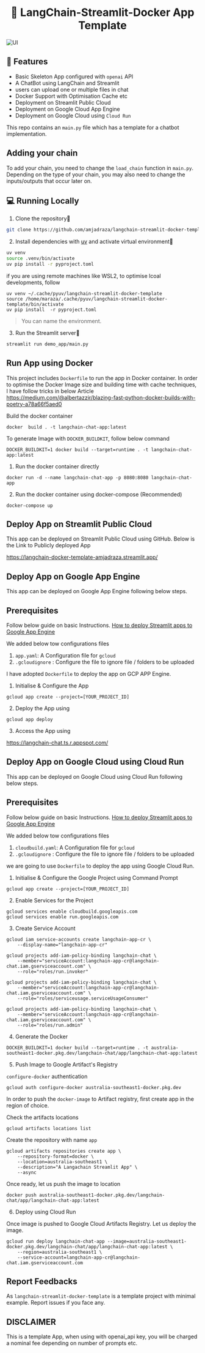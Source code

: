 <h1 align="center">
📖 LangChain-Streamlit-Docker App Template
</h1>

![UI](ui.PNG?raw=true)

## 🔧 Features

- Basic Skeleton App configured with `openai` API
- A ChatBot using LangChain and Streamlit
- users can upload one or multiple files in chat
- Docker Support with Optimisation Cache etc
- Deployment on Streamlit Public Cloud
- Deployment on Google Cloud App Engine
- Deployment on Google Cloud using `Cloud Run`

This repo contains an `main.py` file which has a template for a chatbot implementation.

## Adding your chain
To add your chain, you need to change the `load_chain` function in `main.py`.
Depending on the type of your chain, you may also need to change the inputs/outputs that occur later on.


## 💻 Running Locally

1. Clone the repository📂

```bash
git clone https://github.com/amjadraza/langchain-streamlit-docker-template.git
```

2. Install dependencies with [uv](https://docs.astral.sh/uv/) and activate virtual environment🔨

```bash
uv venv
source .venv/bin/activate
uv pip install -r pyproject.toml
```

if you are using remote machines like WSL2, to optimise lcoal developments, follow

```
uv venv ~/.cache/pyuv/langchain-streamlit-docker-template
source /home/maraza/.cache/pyuv/langchain-streamlit-docker-template/bin/activate
uv pip install  -r pyproject.toml
```

> You can name the environment.


3. Run the Streamlit server🚀

```bash
streamlit run demo_app/main.py 
```

Run App using Docker
--------------------
This project includes `Dockerfile` to run the app in Docker container. In order to optimise the Docker Image
size and building time with cache techniques, I have follow tricks in below Article 
https://medium.com/@albertazzir/blazing-fast-python-docker-builds-with-poetry-a78a66f5aed0

Build the docker container

``docker  build . -t langchain-chat-app:latest ``

To generate Image with `DOCKER_BUILDKIT`, follow below command

```DOCKER_BUILDKIT=1 docker build --target=runtime . -t langchain-chat-app:latest```

1. Run the docker container directly 

``docker run -d --name langchain-chat-app -p 8080:8080 langchain-chat-app ``

2. Run the docker container using docker-compose (Recommended)

``docker-compose up``


Deploy App on Streamlit Public Cloud
------------------------------------
This app can be deployed on Streamlit Public Cloud using GitHub. Below is the Link to 
Publicly deployed App

https://langchain-docker-template-amjadraza.streamlit.app/


Deploy App on Google App Engine
--------------------------------
This app can be deployed on Google App Engine following below steps.

## Prerequisites

Follow below guide on basic Instructions.
[How to deploy Streamlit apps to Google App Engine](https://dev.to/whitphx/how-to-deploy-streamlit-apps-to-google-app-engine-407o)

We added below tow configurations files 

1. `app.yaml`: A Configuration file for `gcloud`
2. `.gcloudignore` : Configure the file to ignore file / folders to be uploaded

I have adopted `Dockerfile` to deploy the app on GCP APP Engine.

1. Initialise & Configure the App

``gcloud app create --project=[YOUR_PROJECT_ID]``

2. Deploy the App using

``gcloud app deploy``

3. Access the App using 

https://langchain-chat.ts.r.appspot.com/


Deploy App on Google Cloud using Cloud Run
------------------------------------------

This app can be deployed on Google Cloud using Cloud Run following below steps.

## Prerequisites

Follow below guide on basic Instructions.
[How to deploy Streamlit apps to Google App Engine](https://dev.to/whitphx/how-to-deploy-streamlit-apps-to-google-app-engine-407o)

We added below tow configurations files 

1. `cloudbuild.yaml`: A Configuration file for `gcloud`
2. `.gcloudignore` : Configure the file to ignore file / folders to be uploaded

we are going to use `Dockerfile` to deploy the app using Google Cloud Run.

1. Initialise & Configure the Google Project using Command Prompt

`gcloud app create --project=[YOUR_PROJECT_ID]`

2. Enable Services for the Project

```
gcloud services enable cloudbuild.googleapis.com
gcloud services enable run.googleapis.com
```

3. Create Service Account

```
gcloud iam service-accounts create langchain-app-cr \
    --display-name="langchain-app-cr"

gcloud projects add-iam-policy-binding langchain-chat \
    --member="serviceAccount:langchain-app-cr@langchain-chat.iam.gserviceaccount.com" \
    --role="roles/run.invoker"

gcloud projects add-iam-policy-binding langchain-chat \
    --member="serviceAccount:langchain-app-cr@langchain-chat.iam.gserviceaccount.com" \
    --role="roles/serviceusage.serviceUsageConsumer"

gcloud projects add-iam-policy-binding langchain-chat \
    --member="serviceAccount:langchain-app-cr@langchain-chat.iam.gserviceaccount.com" \
    --role="roles/run.admin"
``` 

4. Generate the Docker

`DOCKER_BUILDKIT=1 docker build --target=runtime . -t australia-southeast1-docker.pkg.dev/langchain-chat/app/langchain-chat-app:latest`

5. Push Image to Google Artifact's Registry

`configure-docker` authentication     

`gcloud auth configure-docker australia-southeast1-docker.pkg.dev`

In order to push the `docker-image` to Artifact registry, first create app in the region of choice. 

Check the artifacts locations

`gcloud artifacts locations list`

Create the repository with name `app`

```
gcloud artifacts repositories create app \
    --repository-format=docker \
    --location=australia-southeast1 \
    --description="A Langachain Streamlit App" \
    --async
```

Once ready, let us push the image to location

`docker push australia-southeast1-docker.pkg.dev/langchain-chat/app/langchain-chat-app:latest`

6. Deploy using Cloud Run

Once image is pushed to Google Cloud Artifacts Registry. Let us deploy the image.

```
gcloud run deploy langchain-chat-app --image=australia-southeast1-docker.pkg.dev/langchain-chat/app/langchain-chat-app:latest \
    --region=australia-southeast1 \
    --service-account=langchain-app-cr@langchain-chat.iam.gserviceaccount.com
```

## Report Feedbacks

As `langchain-streamlit-docker-template` is a template project with minimal example. Report issues if you face any. 

## DISCLAIMER

This is a template App, when using with openai_api key, you will be charged a nominal fee depending
on number of prompts etc.